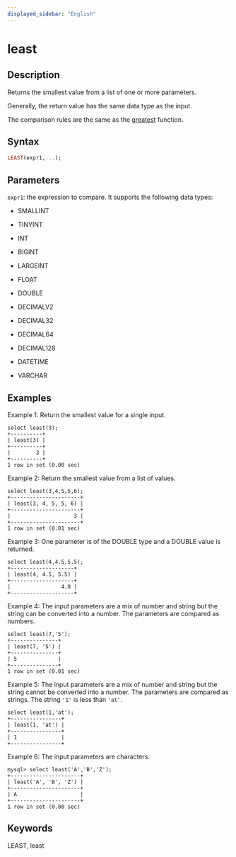 ```yaml
---
displayed_sidebar: "English"
---
```


# least

## Description

Returns the smallest value from a list of one or more parameters.

Generally, the return value has the same data type as the input.

The comparison rules are the same as the [greatest](greatest.md) function.

## Syntax

```Haskell
LEAST(expr1,...);
```

## Parameters

`expr1`: the expression to compare. It supports the following data types:

- SMALLINT

- TINYINT

- INT

- BIGINT

- LARGEINT

- FLOAT

- DOUBLE

- DECIMALV2

- DECIMAL32

- DECIMAL64

- DECIMAL128

- DATETIME

- VARCHAR

## Examples

Example 1: Return the smallest value for a single input.

```Plain
select least(3);
+----------+
| least(3) |
+----------+
|        3 |
+----------+
1 row in set (0.00 sec)
```

Example 2: Return the smallest value from a list of values.

```Plain
select least(3,4,5,5,6);
+----------------------+
| least(3, 4, 5, 5, 6) |
+----------------------+
|                    3 |
+----------------------+
1 row in set (0.01 sec)
```

Example 3: One parameter is of the DOUBLE type and a DOUBLE value is returned.

```Plain
select least(4,4.5,5.5);
+--------------------+
| least(4, 4.5, 5.5) |
+--------------------+
|                4.0 |
+--------------------+
```

Example 4: The input parameters are a mix of number and string but the string can be converted into a number.  The parameters are compared as numbers.

```Plain
select least(7,'5');
+---------------+
| least(7, '5') |
+---------------+
| 5             |
+---------------+
1 row in set (0.01 sec)
```

Example 5: The input parameters are a mix of number and string but the string cannot be converted into a number. The parameters are compared as strings. The string `'1'` is less than `'at'`.

```Plain
select least(1,'at');
+----------------+
| least(1, 'at') |
+----------------+
| 1              |
+----------------+
```

Example 6: The input parameters are characters.

```Plain
mysql> select least('A','B','Z');
+----------------------+
| least('A', 'B', 'Z') |
+----------------------+
| A                    |
+----------------------+
1 row in set (0.00 sec)
```

## Keywords

LEAST, least
